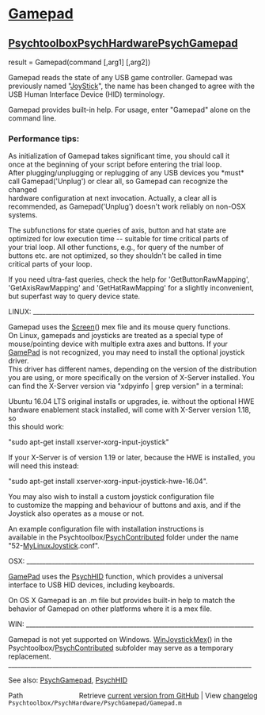 # [Gamepad](Gamepad)
## [Psychtoolbox](Psychtoolbox)[PsychHardware](PsychHardware)[PsychGamepad](PsychGamepad)

result = Gamepad(command [,arg1] [,arg2])  
  
Gamepad reads the state of any USB game controller. Gamepad was  
previously named "[JoyStick](JoyStick)", the name has been changed to agree with the  
USB Human Interface Device (HID) terminology.  
  
Gamepad provides built-in help.  For usage, enter "Gamepad" alone on the  
command line.  
  
### Performance tips:  
  
As initialization of Gamepad takes significant time, you should call it  
once at the beginning of your script before entering the trial loop.  
After plugging/unplugging or replugging of any USB devices you \*must\*  
call Gamepad('Unplug') or clear all, so Gamepad can recognize the changed  
hardware configuration at next invocation. Actually, a clear all is  
recommended, as Gamepad('Unplug') doesn't work reliably on non-OSX systems.  
  
The subfunctions for state queries of axis, button and hat state are  
optimized for low execution time -- suitable for time critical parts of  
your trial loop. All other functions, e.g., for query of the number of  
buttons etc. are not optimized, so they shouldn't be called in time  
critical parts of your loop.  
  
If you need ultra-fast queries, check the help for 'GetButtonRawMapping',  
'GetAxisRawMapping' and 'GetHatRawMapping' for a slightly inconvenient,  
but superfast way to query device state.  
  
  
LINUX: \_\_\_\_\_\_\_\_\_\_\_\_\_\_\_\_\_\_\_\_\_\_\_\_\_\_\_\_\_\_\_\_\_\_\_\_\_\_\_\_\_\_\_\_\_\_\_\_\_\_\_\_\_\_\_\_\_\_\_\_\_\_\_\_\_\_\_\_\_\_  
  
Gamepad uses the [Screen](Screen)() mex file and its mouse query functions.  
On Linux, gamepads and joysticks are treated as a special type of  
mouse/pointing device with multiple extra axes and buttons. If your  
[GamePad](GamePad) is not recognized, you may need to install the optional joystick driver.  
This driver has different names, depending on the version of the distribution  
you are using, or more specifically on the version of X-Server installed. You  
can find the X-Server version via "xdpyinfo | grep version" in a terminal:  
  
Ubuntu 16.04 LTS original installs or upgrades, ie. without the optional HWE  
hardware enablement stack installed, will come with X-Server version 1.18, so  
this should work:  
  
"sudo apt-get install xserver-xorg-input-joystick"  
  
If your X-Server is of version 1.19 or later, because the HWE is installed, you  
will need this instead:  
  
"sudo apt-get install xserver-xorg-input-joystick-hwe-16.04".  
  
You may also wish to install a custom joystick configuration file  
to customize the mapping  and behaviour of buttons and axis, and if the  
Joystick also operates as a mouse or not.  
  
An example configuration file with installation instructions is   
available in the Psychtoolbox/[PsychContributed](PsychContributed) folder under the name   
"52-[MyLinuxJoystick](MyLinuxJoystick).conf".  
  
OSX: \_\_\_\_\_\_\_\_\_\_\_\_\_\_\_\_\_\_\_\_\_\_\_\_\_\_\_\_\_\_\_\_\_\_\_\_\_\_\_\_\_\_\_\_\_\_\_\_\_\_\_\_\_\_\_\_\_\_\_\_\_\_\_\_\_\_\_\_\_\_\_\_  
  
[GamePad](GamePad) uses the [PsychHID](PsychHID) function, which provides a universal  
interface to USB HID devices, including keyboards.  
  
On OS X Gamepad is an .m file but provides built-in help to match the  
behavior of Gamepad on other platforms where it is a mex file.  
  
WIN: \_\_\_\_\_\_\_\_\_\_\_\_\_\_\_\_\_\_\_\_\_\_\_\_\_\_\_\_\_\_\_\_\_\_\_\_\_\_\_\_\_\_\_\_\_\_\_\_\_\_\_\_\_\_\_\_\_\_\_\_\_\_\_\_\_\_\_\_\_\_\_\_  
  
Gamepad is not yet supported on Windows. [WinJoystickMex](WinJoystickMex)() in the  
Psychtoolbox/[PsychContributed](PsychContributed) subfolder may serve as a temporary  
replacement.  
\_\_\_\_\_\_\_\_\_\_\_\_\_\_\_\_\_\_\_\_\_\_\_\_\_\_\_\_\_\_\_\_\_\_\_\_\_\_\_\_\_\_\_\_\_\_\_\_\_\_\_\_\_\_\_\_\_\_\_\_\_\_\_\_\_\_\_\_\_\_\_\_\_\_\_\_\_  
  
See also: [PsychGamepad](PsychGamepad), [PsychHID](PsychHID)  




<div class="code_header" style="text-align:right;">
  <span style="float:left;">Path&nbsp;&nbsp;</span> <span class="counter">Retrieve <a href=
  "https://raw.github.com/Psychtoolbox-3/Psychtoolbox-3/beta/Psychtoolbox/PsychHardware/PsychGamepad/Gamepad.m">current version from GitHub</a> | View <a href=
  "https://github.com/Psychtoolbox-3/Psychtoolbox-3/commits/beta/Psychtoolbox/PsychHardware/PsychGamepad/Gamepad.m">changelog</a></span>
</div>
<div class="code">
  <code>Psychtoolbox/PsychHardware/PsychGamepad/Gamepad.m</code>
</div>

